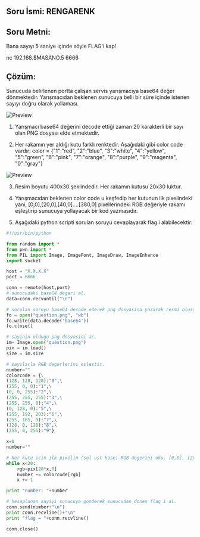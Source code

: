 
## Soru İsmi: RENGARENK

## Soru Metni: 

Bana sayıyı 5 saniye içinde söyle FLAG'i kap!

nc 192.168.$MASANO.5 6666

## Çözüm: 

Sunucuda belirlenen portta çalışan servis yarışmacıya base64 değer dönmektedir. 
Yarışmacıdan beklenen sunucuya belli bir süre içinde istenen sayıyı doğru olarak yollaması.

![Preview](https://github.com/stmctf/stmctf17/blob/master/CODING/RENGARENK/ren1.png)

1. Yarışmacı base64 değerini decode ettiği zaman 20 karakterli bir sayı olan PNG dosyası elde etmektedir.

2. Her rakamın yer aldığı kutu farklı renktedir. Aşağıdaki gibi color code vardır:
color = {"1":"red", "2":"blue", "3":"white", "4":"yellow", "5":"green", "6":"pink", "7":"orange", "8":"purple", "9":"magenta", "0":"gray"}

![Preview](https://github.com/stmctf/stmctf17/blob/master/CODING/RENGARENK/code.png)


3. Resim boyutu 400x30 şeklindedir. Her rakamın kutusu 20x30 luktur.

4. Yarışmacıdan beklenen color code u keşfedip her kutunun ilk pixelindeki yani, [0,0],[20,0],[40,0]....[380,0] pixellerindeki RGB değeriyle rakamı eşleştirip sunucuya yollayacak bir kod yazmasıdır.

5. Aşağıdaki python scripti sorulan soruyu cevaplayarak flag i alabilecektir:

```python
#!/usr/bin/python

from random import *
from pwn import *
from PIL import Image, ImageFont, ImageDraw, ImageEnhance
import socket

host = "X.X.X.X"
port = 6666

conn = remote(host,port)
# sunucudaki base64 degeri al.
data=conn.recvuntil("\n")

# sorulan soruyu base64 decode ederek png dosyasina yazarak resmi olustur.
fo = open("question.png", "wb")
fo.write(data.decode('base64'))
fo.close()

# sayinin oldugu png dosyasini ac.
im= Image.open("question.png")
pix = im.load()
size = im.size

# sayilarla RGB degerlerini eslestir.
number=""
colorcode = {\
(128, 128, 128):"0",\
(255, 0, 0):"1",\
(0, 0, 255):"2",\
(255, 255, 255):"3",\
(255, 255, 0):"4",\
(0, 128, 0):"5",\
(255, 192, 203):"6",\
(255, 165, 0):"7",\
(128, 0, 128):"8",\
(255, 0, 255):"9"}

x=0
number=""

# her kutu icin ilk pixelin (sol ust kose) RGB degerini oku. [0,0], [20,0],[40,0]....[380,0] lardaki RGB degerleri. ve bu degerleri rakamlarla eslestir. 
while x<20:
	rgb=pix[20*x,0]
	number += colorcode[rgb]
	x += 1

print "number: "+number

# hesaplanan sayiyi sunucuya gonderek sunucudan donen flag i al.
conn.send(number+"\n")
print conn.recvline()+"\n"
print "flag = "+conn.recvline()

conn.close()
```






